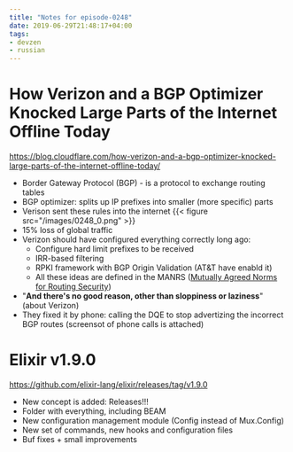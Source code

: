 ```yaml
---
title: "Notes for episode-0248"
date: 2019-06-29T21:48:17+04:00
tags:
- devzen
- russian
---
```


# How Verizon and a BGP Optimizer Knocked Large Parts of the Internet Offline Today
https://blog.cloudflare.com/how-verizon-and-a-bgp-optimizer-knocked-large-parts-of-the-internet-offline-today/

- Border Gateway Protocol (BGP) - is a protocol to exchange routing tables
- BGP optimizer: splits up IP prefixes into smaller (more specific) parts
- Verison sent these rules into the internet
    {{< figure src="/images/0248_0.png" >}}
- 15% loss of global traffic 
- Verizon should have configured everything correctly long ago:
  - Configure hard limit prefixes to be received
  - IRR-based filtering
  - RPKI framework with BGP Origin Validation (AT&T have enabld it)
  - All these ideas are defined in the MANRS ([Mutually Agreed Norms for Routing Security](https://www.manrs.org/))
- "**And there's no good reason, other than sloppiness or laziness**" (about Verizon)
- They fixed it by phone: calling the DQE to stop advertizing the incorrect BGP routes (screensot of phone calls is attached)


# Elixir v1.9.0
https://github.com/elixir-lang/elixir/releases/tag/v1.9.0

- New concept is added: Releases!!!
- Folder with everything, including BEAM
- New configuration management module (Config instead of Mux.Config)
- New set of commands, new hooks and configuration files
- Buf fixes + small improvements
